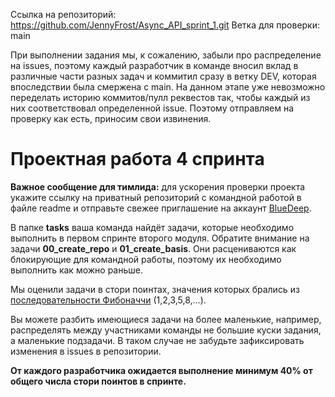 Ссылка на репозиторий: https://github.com/JennyFrost/Async_API_sprint_1.git
Ветка для проверки: main

При выполнении задания мы, к сожалению, забыли про распределение на issues, поэтому каждый разработчик в команде вносил вклад в различные части разных задач и коммитил сразу в ветку DEV, которая впоследствии была смержена с main. На данном этапе уже невозможно переделать историю коммитов/пулл реквестов так, чтобы каждый из них соответствовал определенной issue. Поэтому отправляем на проверку как есть, приносим свои извинения.

# Проектная работа 4 спринта

**Важное сообщение для тимлида:** для ускорения проверки проекта укажите ссылку на приватный репозиторий с командной работой в файле readme и отправьте свежее приглашение на аккаунт [BlueDeep](https://github.com/BigDeepBlue).

В папке **tasks** ваша команда найдёт задачи, которые необходимо выполнить в первом спринте второго модуля.  Обратите внимание на задачи **00_create_repo** и **01_create_basis**. Они расцениваются как блокирующие для командной работы, поэтому их необходимо выполнить как можно раньше.

Мы оценили задачи в стори поинтах, значения которых брались из [последовательности Фибоначчи](https://ru.wikipedia.org/wiki/Числа_Фибоначчи) (1,2,3,5,8,…).

Вы можете разбить имеющиеся задачи на более маленькие, например, распределять между участниками команды не большие куски задания, а маленькие подзадачи. В таком случае не забудьте зафиксировать изменения в issues в репозитории.

**От каждого разработчика ожидается выполнение минимум 40% от общего числа стори поинтов в спринте.**
